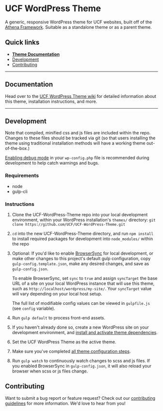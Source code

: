 # UCF WordPress Theme

A generic, responsive WordPress theme for UCF websites, built off of the [Athena Framework](https://ucf.github.io/Athena-Framework/). Suitable as a standalone theme or as a parent theme.

## Quick links

* [**Theme Documentation**](https://github.com/UCF/UCF-WordPress-Theme/wiki)
* [Development](#development)
* [Contributing](#contributing)

-----

## Documentation

Head over to the [UCF WordPress Theme wiki](https://github.com/UCF/UCF-WordPress-Theme/wiki) for detailed information about this theme, installation instructions, and more.

-----

## Development

Note that compiled, minified css and js files are included within the repo.  Changes to these files should be tracked via git (so that users installing the theme using traditional installation methods will have a working theme out-of-the-box.)

[Enabling debug mode](https://codex.wordpress.org/Debugging_in_WordPress) in your `wp-config.php` file is recommended during development to help catch warnings and bugs.

### Requirements
* node
* gulp-cli

### Instructions
1. Clone the UCF-WordPress-Theme repo into your local development environment, within your WordPress installation's `themes/` directory: `git clone https://github.com/UCF/UCF-WordPress-Theme.git`
2. `cd` into the new UCF-WordPress-Theme directory, and run `npm install` to install required packages for development into `node_modules/` within the repo
3. Optional: If you'd like to enable [BrowserSync](https://browsersync.io) for local development, or make other changes to this project's default gulp configuration, copy `gulp-config.template.json`, make any desired changes, and save as `gulp-config.json`.

    To enable BrowserSync, set `sync` to `true` and assign `syncTarget` the base URL of a site on your local WordPress instance that will use this theme, such as `http://localhost/wordpress/my-site/`.  Your `syncTarget` value will vary depending on your local host setup.

    The full list of modifiable config values can be viewed in `gulpfile.js` (see `config` variable).
3. Run `gulp default` to process front-end assets.
4. If you haven't already done so, create a new WordPress site on your development environment, and [install and activate theme dependencies](https://github.com/UCF/UCF-WordPress-Theme/wiki/Installation#installation-requirements).
5. Set the UCF WordPress Theme as the active theme.
6. Make sure you've completed [all theme configuration steps](https://github.com/UCF/UCF-WordPress-Theme/wiki/Installation#theme-configuration).
7. Run `gulp watch` to continuously watch changes to scss and js files.  If you enabled BrowserSync in `gulp-config.json`, it will also reload your browser when scss or js files change.


## Contributing

Want to submit a bug report or feature request?  Check out our [contributing guidelines](https://github.com/UCF/UCF-WordPress-Theme/blob/master/CONTRIBUTING.md) for more information.  We'd love to hear from you!
